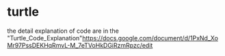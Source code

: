 # turtle
the detail explanation of code are in the "Turtle_Code_Explanation"https://docs.google.com/document/d/1PxNd_XoMr97PssDEKHqRmvL-M_7eTVoHkDGiRzmRpzc/edit
